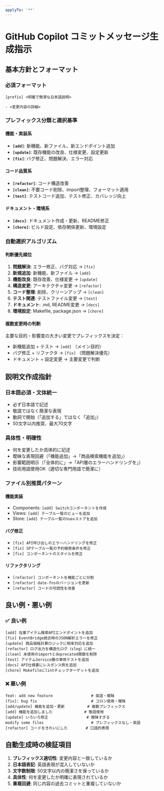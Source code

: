 ```yaml
---
applyTo: '**'
---
```


# GitHub Copilot コミットメッセージ生成指示

## 基本方針とフォーマット

### 必須フォーマット

```
[prefix] <明確で簡潔な日本語説明>

- <変更内容の詳細>
```

### プレフィックス分類と選択基準

#### 機能・実装系

- **`[add]`**: 新機能、新ファイル、新エンドポイント追加
- **`[update]`**: 既存機能の改良、仕様変更、設定更新
- **`[fix]`**: バグ修正、問題解決、エラー対応

#### コード品質系

- **`[refactor]`**: コード構造改善
- **`[clean]`**: 不要コード削除、import整理、フォーマット適用
- **`[test]`**: テストコード追加、テスト修正、カバレッジ向上

#### ドキュメント・環境系

- **`[docs]`**: ドキュメント作成・更新、README修正
- **`[chore]`**: ビルド設定、依存関係更新、環境設定

### 自動選択アルゴリズム

#### 判断優先順位

1. **問題解決**: エラー修正、バグ対応 → `[fix]`
2. **新規追加**: 新機能、新ファイル → `[add]`
3. **機能改良**: 既存改善、仕様変更 → `[update]`
4. **構造変更**: アーキテクチャ変更 → `[refactor]`
5. **コード整理**: 削除、クリーンアップ → `[clean]`
6. **テスト関連**: テストファイル変更 → `[test]`
7. **ドキュメント**: .md, README変更 → `[docs]`
8. **環境設定**: Makefile, package.json → `[chore]`

#### 複数変更時の判断

主要な目的・影響度の大きい変更でプレフィックスを決定：

- 新機能追加 + テスト → `[add]` （メイン目的）
- バグ修正 + リファクタ → `[fix]` （問題解決優先）
- ドキュメント + 設定変更 → 主要変更で判断

## 説明文作成指針

### 日本語必須・文体統一

- 必ず日本語で記述
- 敬語ではなく簡潔な表現
- 動詞で開始（「追加する」ではなく「追加」）
- 50文字以内推奨、最大70文字

### 具体性・明確性

- 何を変更したか具体的に記述
- 曖昧な表現回避（「機能追加」→「商品検索機能を追加」）
- 影響範囲明示（「全体的に」→「API層のエラーハンドリングを」）
- 技術用語使用OK（適切な専門用語で簡潔に）

### ファイル別推奨パターン

#### 機能実装

- Components: `[add] Switchコンポーネントを作成`
- Views: `[add] テーブル一覧のビューを追加`
- Store: `[add] テーブル一覧のVuexストアを追加`

#### バグ修正

- `[fix] API呼び出しのエラーハンドリングを修正`
- `[fix] SPテーブル一覧の予約検索条件を修正`
- `[fix] コンポーネントのスタイルを修正`

#### リファクタリング

- `[refactor] コンポーネントを機能ごとに分割`
- `[refactor] date-fnsのバージョンを更新`
- `[refactor] コードの可読性を改善`

## 良い例・悪い例

### ✅ 良い例

```
[add] 在庫アイテム検索APIエンドポイントを追加
[fix] EventBridge統合時のJSON解析エラーを修正
[update] 商品価格計算ロジックに税率対応を追加
[refactor] ログ出力を構造化ログ（slog）に統一
[clean] 未使用のimportとdeprecated関数を削除
[test] アイテムService層の単体テストを追加
[docs] API仕様書にレスポンス例を追加
[chore] Makefileにlintチェックターゲットを追加
```

### ❌ 悪い例

```
feat: add new feature                 # 英語・曖昧
[fix]: bug fix                        # コロン使用・曖昧
[add/update] 機能を追加・更新          # 複数プレフィックス
[add] 機能を追加しました              # 敬語使用
[update] いろいろ修正                 # 曖昧すぎる
modify some files                     # プレフィックスなし・英語
[refactor] コードをきれいにした        # 口語的表現
```

## 自動生成時の検証項目

1. **プレフィックス適切性**: 変更内容と一致しているか
2. **日本語表記**: 英語表現が混入していないか
3. **文字数制限**: 50文字以内の簡潔さを保っているか
4. **具体性**: 何を変更したか明確に表現されているか
5. **重複回避**: 同じ内容の過去コミットと重複していないか